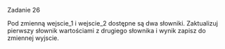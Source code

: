 Zadanie 26

Pod zmienną wejscie_1 i wejscie_2 dostępne są dwa słowniki. Zaktualizuj pierwszy słownik wartościami z drugiego słownika i wynik zapisz do zmiennej wyjscie.
